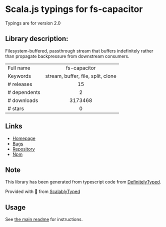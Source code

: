 
# Scala.js typings for fs-capacitor

Typings are for version 2.0

## Library description:
Filesystem-buffered, passthrough stream that buffers indefinitely rather than propagate backpressure from downstream consumers.

|                    |                 |
| ------------------ | :-------------: |
| Full name          | fs-capacitor |
| Keywords           | stream, buffer, file, split, clone |
| # releases         | 15 |
| # dependents       | 2 |
| # downloads        | 3173468 |
| # stars            | 0 |

## Links
- [Homepage](https://github.com/mike-marcacci/fs-capacitor#readme)
- [Bugs](https://github.com/mike-marcacci/fs-capacitor/issues)
- [Repository](https://github.com/mike-marcacci/fs-capacitor)
- [Npm](https://www.npmjs.com/package/fs-capacitor)
    


## Note
This library has been generated from typescript code from [DefinitelyTyped](https://definitelytyped.org).

Provided with :purple_heart: from [ScalablyTyped](https://github.com/oyvindberg/ScalablyTyped)

## Usage
See [the main readme](../../readme.md) for instructions.


